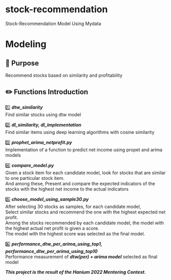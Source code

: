 # stock-recommendation
Stock-Recommendation Model Using Mydata

# Modeling

## :page_with_curl: Purpose
Recommend stocks based on similarity and profitability

## :pencil2: Functions Introduction

:one: **_dtw_similarity_**  
Find similar stocks using dtw model

:two: **_dl_similarity, dl_implementation_**  
Find similar items using deep learning algorithms with cosine similarity

:three: **_prophet_arima_netprofit.py_**  
Implementation of a function to predict net income using propet and arima models

:four: **_compare_model.py_**  
Given a stock item for each candidate model, look for stocks that are similar to one particular stock item.  
And among these, Present and compare the expected indicators of the stocks with the highest net income to the actual indicators

:five: **_choose_model_using_sample30.py_**    
After selecting 30 stocks as samples, for each candidate model,  
Select similar stocks and recommend the one with the highest expected net profit.  
Among the stocks recommended by each candidate model, the model with the highest actual net profit is given a score.  
The model with the highest score was selected as the final model.

:six: **_performance_dtw_per_arima_using_top1, performance_dtw_per_arima_using_top10_**  
Performance measurement of **_dtw(per) + arima model_** selected as final model  


**_This project is the result of the Hanium 2022 Mentoring Contest._**
